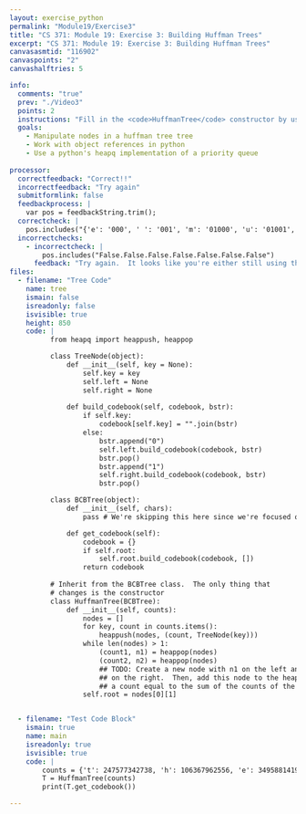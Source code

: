 ```yaml
---
layout: exercise_python
permalink: "Module19/Exercise3"
title: "CS 371: Module 19: Exercise 3: Building Huffman Trees"
excerpt: "CS 371: Module 19: Exercise 3: Building Huffman Trees"
canvasasmtid: "116902"
canvaspoints: "2"
canvashalftries: 5

info:
  comments: "true"
  prev: "./Video3"
  points: 2
  instructions: "Fill in the <code>HuffmanTree</code> constructor by using a priority queue to merge nodes together with smaller counts first."
  goals:
    - Manipulate nodes in a huffman tree tree
    - Work with object references in python
    - Use a python's heapq implementation of a priority queue
    
processor:  
  correctfeedback: "Correct!!" 
  incorrectfeedback: "Try again"
  submitformlink: false
  feedbackprocess: | 
    var pos = feedbackString.trim();
  correctcheck: |
    pos.includes("{'e': '000', ' ': '001', 'm': '01000', 'u': '01001', 'r': '0101', 'k': '0110000', 'x': '01100010', 'j': '011000110', 'z': '0110001110', 'q': '0110001111', 'b': '011001', 'h': '01101', 's': '0111', 'n': '1000', 'd': '10010', 'c': '10011', 'i': '1010', 'o': '1011', 'a': '1100', 'y': '110100', 'f': '110101', 'l': '11011', 't': '1110', 'g': '111100', '.': '111101', 'p': '111110', 'v': '1111110', 'w': '1111111'}")
  incorrectchecks:
    - incorrectcheck: |
        pos.includes("False.False.False.False.False.False.False")
      feedback: "Try again.  It looks like you're either still using the default code or you're not finding any of the nodes that do exist."
files:
  - filename: "Tree Code"
    name: tree
    ismain: false
    isreadonly: false
    isvisible: true
    height: 850
    code: | 
          from heapq import heappush, heappop

          class TreeNode(object):
              def __init__(self, key = None):
                  self.key = key
                  self.left = None
                  self.right = None
          
              def build_codebook(self, codebook, bstr):
                  if self.key:
                      codebook[self.key] = "".join(bstr)
                  else:
                      bstr.append("0")
                      self.left.build_codebook(codebook, bstr)
                      bstr.pop()
                      bstr.append("1")
                      self.right.build_codebook(codebook, bstr)
                      bstr.pop()

          class BCBTree(object):
              def __init__(self, chars):
                  pass # We're skipping this here since we're focused on the Huffman tree

              def get_codebook(self):
                  codebook = {}
                  if self.root:
                      self.root.build_codebook(codebook, [])
                  return codebook
          
          # Inherit from the BCBTree class.  The only thing that
          # changes is the constructor
          class HuffmanTree(BCBTree): 
              def __init__(self, counts):
                  nodes = []
                  for key, count in counts.items():
                      heappush(nodes, (count, TreeNode(key)))
                  while len(nodes) > 1:
                      (count1, n1) = heappop(nodes)
                      (count2, n2) = heappop(nodes)
                      ## TODO: Create a new node with n1 on the left and n2
                      ## on the right.  Then, add this node to the heap with
                      ## a count equal to the sum of the counts of the two nodes
                  self.root = nodes[0][1]


  - filename: "Test Code Block"
    ismain: true
    name: main
    isreadonly: true
    isvisible: true
    code: |
        counts = {'t': 247577342738, 'h': 106367962556, 'e': 349588141984, 'o': 228025627088, 'f': 61328927423, 'a': 243662684512, 'n': 207910712159, 'd': 107605388542, 'i': 223353030415, 'r': 201896673641, 's': 207080253606, 'b': 49798922187, 'y': 52941043438, 'w': 44294405401, 'u': 86950627146, 'm': 84155576549, 'l': 130649920346, 'v': 34402346309, 'c': 113913698859, 'p': 77553040250, 'g': 63045208347, 'k': 24380950863, 'x': 9151143994, 'j': 7637833834, 'z': 4192477980, 'q': 4218467887, ' ': 349588141985, '.': 69917628396}
        T = HuffmanTree(counts)
        print(T.get_codebook())

---
```

